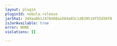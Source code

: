 ```yaml
---
layout: plugin
pluginId: nebula.release
jarSha1: 349aa0b12470408aa564a03c1d839510f55450f8
isJarAvailable: true
error: NONE
violations: []

---
```

